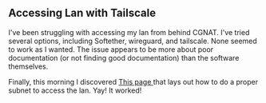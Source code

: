 ## Accessing Lan with Tailscale
I've been struggling with accessing my lan from behind CGNAT.  I've tried several options, including Softether, wireguard, and tailscale.  None seemed to work as I wanted. The issue appears to be more about poor documentation (or not finding good documentation) than the software themselves.  

Finally, this morning I discovered <a href="https://tailscale.com/kb/1019/subnets?tab=linux" target="_blank">This page </a> that lays out how to do a proper subnet to access the lan.  Yay!  It worked!
